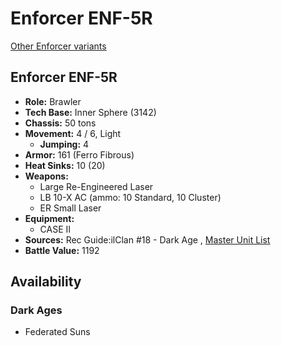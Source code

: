 # Enforcer ENF-5R 

[Other Enforcer variants](../enforcer.md) 

## Enforcer ENF-5R 

- **Role:** Brawler 
- **Tech Base:** Inner Sphere (3142) 
- **Chassis:** 50 tons 
- **Movement:** 4 / 6, Light 
  - **Jumping:** 4 
- **Armor:** 161 (Ferro Fibrous) 
- **Heat Sinks:** 10 (20) 
- **Weapons:** 
  - Large Re-Engineered Laser 
  - LB 10-X AC (ammo: 10 Standard, 10 Cluster) 
  - ER Small Laser 
- **Equipment:** 
  - CASE II 
- **Sources:** Rec Guide:ilClan #18 - Dark Age , [Master Unit List](http://masterunitlist.info/Unit/Details/8249/enforcer-enf-5r) 
- **Battle Value:** 1192 

## Availability 

### Dark Ages 

- Federated Suns 

